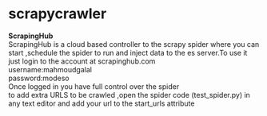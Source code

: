 # scrapycrawler</br>
<b>ScrapingHub</b></br>
ScrapingHub is a cloud based controller to the scrapy spider where you can start ,schedule the spider to run and inject data to the es server.To use it just login to the account at scrapinghub.com
</br>username:mahmoudgalal
</br>password:modeso
</br>Once logged in you have full control over the spider </br>
to add extra URLS to be crawled ,open the spider code (test_spider.py) in any text editor and add your url to the start_urls attribute
